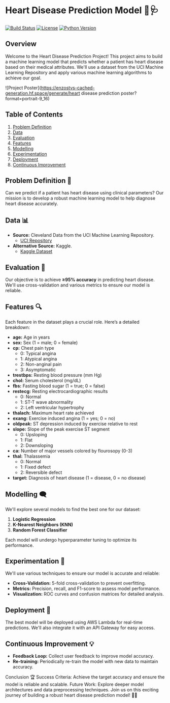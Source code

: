 # Heart Disease Prediction Model 🧠🩺

[![Build Status](https://img.shields.io/badge/build-passing-brightgreen.svg)](https://github.com/yourusername/heart-disease-prediction/actions)
[![License](https://img.shields.io/badge/license-MIT-blue.svg)](https://opensource.org/licenses/MIT)
[![Python Version](https://img.shields.io/badge/python-3.10.x-orange.svg)](https://www.python.org/downloads/release/python-3100/)

## Overview
Welcome to the Heart Disease Prediction Project! This project aims to build a machine learning model that predicts whether a patient has heart disease based on their medical attributes. We'll use a dataset from the UCI Machine Learning Repository and apply various machine learning algorithms to achieve our goal.

![Project Poster](https://enzostvs-cached-generation.hf.space/generate/heart disease prediction poster?format=portrait-9_16)

## Table of Contents
1. [Problem Definition](#problem-definition)
2. [Data](#data)
3. [Evaluation](#evaluation)
4. [Features](#features)
5. [Modelling](#modelling)
6. [Experimentation](#experimentation)
7. [Deployment](#deployment)
8. [Continuous Improvement](#continuous-improvement)

## Problem Definition 🎯
Can we predict if a patient has heart disease using clinical parameters? Our mission is to develop a robust machine learning model to help diagnose heart disease accurately.

## Data 📊
- **Source:** Cleveland Data from the UCI Machine Learning Repository.
  - [UCI Repository](https://archive.ics.uci.edu/ml/datasets/heart+Disease)
- **Alternative Source:** Kaggle.
  - [Kaggle Dataset](https://www.kaggle.com/datasets/cherngs/heart-disease-cleveland-uci)

## Evaluation 🚀
Our objective is to achieve **≥95% accuracy** in predicting heart disease. We'll use cross-validation and various metrics to ensure our model is reliable.

## Features 🔍
Each feature in the dataset plays a crucial role. Here’s a detailed breakdown:

- **age:** Age in years
- **sex:** Sex (1 = male; 0 = female)
- **cp:** Chest pain type
  - 0: Typical angina
  - 1: Atypical angina
  - 2: Non-anginal pain
  - 3: Asymptomatic
- **trestbps:** Resting blood pressure (mm Hg)
- **chol:** Serum cholesterol (mg/dL)
- **fbs:** Fasting blood sugar (1 = true; 0 = false)
- **restecg:** Resting electrocardiographic results
  - 0: Normal
  - 1: ST-T wave abnormality
  - 2: Left ventricular hypertrophy
- **thalach:** Maximum heart rate achieved
- **exang:** Exercise induced angina (1 = yes; 0 = no)
- **oldpeak:** ST depression induced by exercise relative to rest
- **slope:** Slope of the peak exercise ST segment
  - 0: Upsloping
  - 1: Flat
  - 2: Downsloping
- **ca:** Number of major vessels colored by flourosopy (0-3)
- **thal:** Thalassemia
  - 0: Normal
  - 1: Fixed defect
  - 2: Reversible defect
- **target:** Diagnosis of heart disease (1 = disease, 0 = no disease)

## Modelling 🗨️
We'll explore several models to find the best one for our dataset:

1. **Logistic Regression**
2. **K-Nearest Neighbors (KNN)**
3. **Random Forest Classifier**

Each model will undergo hyperparameter tuning to optimize its performance.

## Experimentation 🔬
We'll use various techniques to ensure our model is accurate and reliable:

- **Cross-Validation:** 5-fold cross-validation to prevent overfitting.
- **Metrics:** Precision, recall, and F1-score to assess model performance.
- **Visualization:** ROC curves and confusion matrices for detailed analysis.

## Deployment 🚀
The best model will be deployed using AWS Lambda for real-time predictions. We'll also integrate it with an API Gateway for easy access.

## Continuous Improvement 💡
- **Feedback Loop:** Collect user feedback to improve model accuracy.
- **Re-training:** Periodically re-train the model with new data to maintain accuracy.

Conclusion 🏆
Success Criteria: Achieve the target accuracy and ensure the model is reliable and scalable.
Future Work: Explore deeper model architectures and data preprocessing techniques.
Join us on this exciting journey of building a robust heart disease prediction model! 🚀💖
